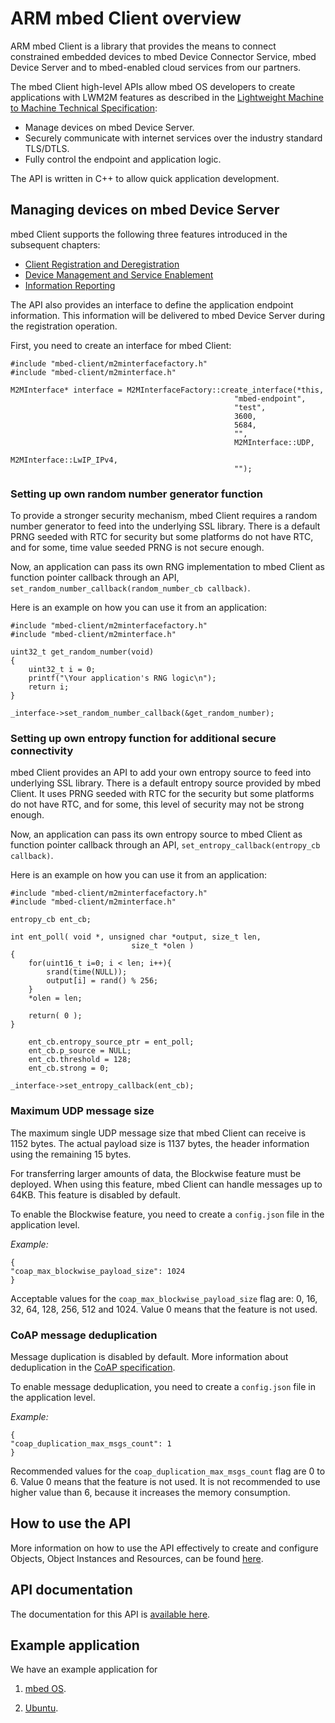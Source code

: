 # ARM mbed Client overview

ARM mbed Client is a library that provides the means to connect constrained embedded devices to mbed Device Connector Service, mbed Device Server and to mbed-enabled cloud services from our partners.

The mbed Client high-level APIs allow mbed OS developers to create applications with LWM2M features as described in the [Lightweight Machine to Machine Technical Specification](http://technical.openmobilealliance.org/Technical/technical-information/release-program/current-releases/oma-lightweightm2m-v1-0):

- Manage devices on mbed Device Server.
- Securely communicate with internet services over the industry standard TLS/DTLS.
- Fully control the endpoint and application logic. 

The API is written in C++ to allow quick application development.

## Managing devices on mbed Device Server

mbed Client supports the following three features introduced in the subsequent chapters:

- [Client Registration and Deregistration](client_reg_dereg.md)
- [Device Management and Service Enablement](dev_man_serv_enable.md)
- [Information Reporting](info_reporting.md)

The API also provides an interface to define the application endpoint information. This information will be delivered to mbed Device Server during the registration operation.

First, you need to create an interface for mbed Client:

```
#include "mbed-client/m2minterfacefactory.h"
#include "mbed-client/m2minterface.h"

M2MInterface* interface = M2MInterfaceFactory::create_interface(*this,
                                                  "mbed-endpoint",
                                                  "test",
                                                  3600,
                                                  5684,
                                                  "",
                                                  M2MInterface::UDP,
                                                  M2MInterface::LwIP_IPv4,
                                                  "");
```

### Setting up own random number generator function

To provide a stronger security mechanism, mbed Client requires a random number generator to feed into the underlying SSL library. There is a default PRNG seeded with RTC for security but some platforms do not have RTC, and for some, time value seeded PRNG is not secure enough. 

Now, an application can pass its own RNG implementation to mbed Client as function pointer callback through an API, `set_random_number_callback(random_number_cb callback)`.

Here is an example on how you can use it from an application:

```
#include "mbed-client/m2minterfacefactory.h"
#include "mbed-client/m2minterface.h"

uint32_t get_random_number(void)
{
    uint32_t i = 0;
    printf("\Your application's RNG logic\n");
    return i;
}

_interface->set_random_number_callback(&get_random_number);

```

### Setting up own entropy function for additional secure connectivity 

mbed Client provides an API to add your own entropy source to feed into underlying SSL library. There is a default entropy source provided by mbed Client. It uses PRNG seeded with RTC for the security but some platforms do not have RTC, and for some, this level of security may not be strong enough. 

Now, an application can pass its own entropy source to mbed Client as function pointer callback through an API, `set_entropy_callback(entropy_cb callback)`.

Here is an example on how you can use it from an application:

```
#include "mbed-client/m2minterfacefactory.h"
#include "mbed-client/m2minterface.h"

entropy_cb ent_cb;

int ent_poll( void *, unsigned char *output, size_t len,
                           size_t *olen )
{
    for(uint16_t i=0; i < len; i++){
        srand(time(NULL));
        output[i] = rand() % 256;
    }
    *olen = len;

    return( 0 );
}

    ent_cb.entropy_source_ptr = ent_poll;
    ent_cb.p_source = NULL;
    ent_cb.threshold = 128;
    ent_cb.strong = 0;

_interface->set_entropy_callback(ent_cb);

```

### Maximum UDP message size

The maximum single UDP message size that mbed Client can receive is 1152 bytes. The actual payload size is 1137 bytes, the header information using the remaining 15 bytes. 

For transferring larger amounts of data, the Blockwise feature must be deployed. When using this feature, mbed Client can handle messages up to 64KB. This feature is disabled by default.

To enable the Blockwise feature, you need to create a `config.json` file in the application level. 

*Example:*
```
{
"coap_max_blockwise_payload_size": 1024
}
```

Acceptable values for the `coap_max_blockwise_payload_size` flag are:
0, 16, 32, 64, 128, 256, 512 and 1024. Value 0 means that the feature is not used.

### CoAP message deduplication

Message duplication is disabled by default. More information about deduplication in the [CoAP specification](https://tools.ietf.org/html/rfc7252#page-24).

To enable message deduplication, you need to create a `config.json` file in the application level.

*Example:*
```
{
"coap_duplication_max_msgs_count": 1
}
```
Recommended values for the `coap_duplication_max_msgs_count` flag are 0 to 6. Value 0 means that the feature is not used. It is not recommended to use higher value than 6, because it increases the memory consumption.

## How to use the API
More information on how to use the API effectively to create and configure Objects, Object Instances and Resources, can be found [here](howto.md).

## API documentation

The documentation for this API is [available here](https://docs.mbed.com/docs/mbed-client-guide/en/latest/api/annotated.html).

## Example application

We have an example application for

1. [mbed OS](https://github.com/ARMmbed/mbed-client-examples).

2. [Ubuntu](https://github.com/ARMmbed/mbed-client-linux-example).

